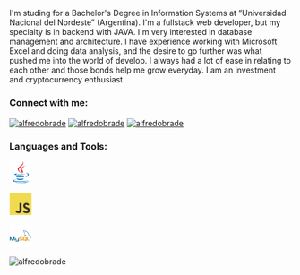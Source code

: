 <!--
### Hi there 👋

**alfredobrade/alfredobrade** is a ✨ _special_ ✨ repository because its `README.md` (this file) appears on your GitHub profile.

Here are some ideas to get you started:

- 🔭 I’m currently working on ...
- 🌱 I’m currently learning ...
- 👯 I’m looking to collaborate on ...
- 🤔 I’m looking for help with ...
- 💬 Ask me about ...
- 📫 How to reach me: ...
- 😄 Pronouns: ...
- ⚡ Fun fact: ...
-->

I'm studing for a Bachelor's Degree in Information Systems at “Universidad Nacional del Nordeste” (Argentina).
I'm a fullstack web developer, but my specialty is in backend with JAVA.
I'm very interested in database management and architecture.
I have experience working with Microsoft Excel and doing data analysis, and the desire to go further was what pushed me into the world of develop.
I always had a lot of ease in relating to each other and those bonds help me grow everyday.
I am an investment and cryptocurrency enthusiast.

<h3 align="left">Connect with me:</h3>
<p align="left">
<a href="https://www.linkedin.com/in/alfredo-nicol%C3%A1s-brade-7058161ba/" target="blank"><img align="center" src="https://raw.githubusercontent.com/rahuldkjain/github-profile-readme-generator/master/src/images/icons/Social/linked-in-alt.svg" alt="alfredobrade" height="30" width="40" /></a>
<a href="https://www.facebook.com/alfredonbrade" target="blank"><img align="center" src="https://raw.githubusercontent.com/rahuldkjain/github-profile-readme-generator/master/src/images/icons/Social/facebook.svg" alt="alfredobrade" height="30" width="40" /></a>
<a href="https://www.instagram.com/alfredobrade/" target="blank"><img align="center" src="https://raw.githubusercontent.com/rahuldkjain/github-profile-readme-generator/master/src/images/icons/Social/instagram.svg" alt="alfredobrade" height="30" width="40" /></a>
</p>

<h3 align="left">Languages and Tools:</h3>
<p align="left" > 
  <!--
  <a href="https://www.w3schools.com/css/" target="_blank" rel="noreferrer"> <img src="https://raw.githubusercontent.com/devicons/devicon/master/icons/css3/css3-original-wordmark.svg" alt="css3" width="40" height="40"/> </a>
  <a href="https://www.figma.com/" target="_blank" rel="noreferrer"> <img src="https://www.vectorlogo.zone/logos/figma/figma-icon.svg" alt="figma" width="40" height="40"/> </a> 
  <a href="https://git-scm.com/" target="_blank" rel="noreferrer"> <img src="https://www.vectorlogo.zone/logos/git-scm/git-scm-icon.svg" alt="git" width="40" height="40"/> </a> 
  <a href="https://www.w3.org/html/" target="_blank" rel="noreferrer"> <img src="https://raw.githubusercontent.com/devicons/devicon/master/icons/html5/html5-original-wordmark.svg" alt="html5" width="40" height="40"/> </a> 
  -->
  <a href="https://www.java.com" target="_blank" rel="noreferrer"> <img src="https://raw.githubusercontent.com/devicons/devicon/master/icons/java/java-original.svg" alt="java" width="40" height="40"/> </a>
  
  <a href="https://developer.mozilla.org/en-US/docs/Web/JavaScript" target="_blank" rel="noreferrer"> <img src="https://raw.githubusercontent.com/devicons/devicon/master/icons/javascript/javascript-original.svg" alt="javascript" width="40" height="40"/> </a> 
  <!--
  <a href="https://www.linux.org/" target="_blank" rel="noreferrer"> <img src="https://raw.githubusercontent.com/devicons/devicon/master/icons/linux/linux-original.svg" alt="linux" width="40" height="40"/> </a> 
  -->
  <a href="https://www.mysql.com/" target="_blank" rel="noreferrer"> <img src="https://raw.githubusercontent.com/devicons/devicon/master/icons/mysql/mysql-original-wordmark.svg" alt="mysql" width="40" height="40"/> </a> 

</p>

<p>
  <img align="left" src="https://github-readme-stats.vercel.app/api/top-langs?username=alfredobrade&show_icons=true&locale=en&layout=compact" alt="alfredobrade" />
</p>
<!--
<p>&nbsp;<img align="center" src="https://github-readme-stats.vercel.app/api?username=alfredobrade&show_icons=true&locale=en" alt="alfredobrade" /></p>

<p><img align="center" src="https://github-readme-streak-stats.herokuapp.com/?user=alfredobrade&" alt="alfredobrade" /></p>
-->
